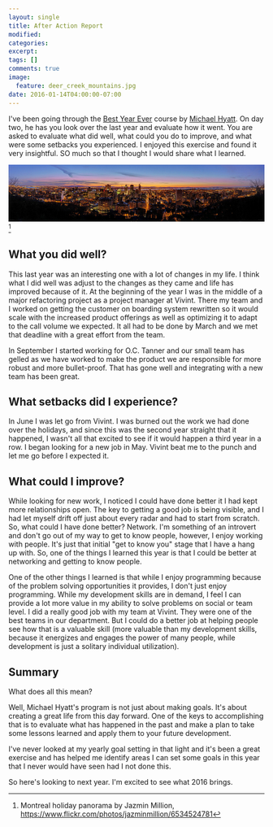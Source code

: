 ```yaml
---
layout: single
title: After Action Report
modified:
categories:
excerpt:
tags: []
comments: true
image:
  feature: deer_creek_mountains.jpg
date: 2016-01-14T04:00:00-07:00
---
```

I've been going through the [Best Year Ever][bye] course by [Michael Hyatt][mh]. On day two, he has you look over the last year and evaluate how it went. You are asked to evaluate what did well, what could you do to improve, and what were some setbacks you experienced. I enjoyed this exercise and found it very insightful. SO much so that I thought I would share what I learned.

![Montreal holiday panorama][holiday_scape][^1]

## What you did well?

This last year was an interesting one with a lot of changes in my life. I think what I did well was adjust to the changes as they came and life has improved because of it. At the beginning of the year I was in the middle of a major refactoring project as a project manager at Vivint. There my team and I worked on getting the customer on boarding system rewritten so it would scale with the increased product offerings as well as optimizing it to adapt to the call volume we expected. It all had to be done by March and we met that deadline with a great effort from the team.

In September I started working for O.C. Tanner and our small team has gelled as we have worked to make the product we are responsible for more robust and more bullet-proof. That has gone well and integrating with a new team has been great.

## What setbacks did I experience?

In June I was let go from Vivint. I was burned out the work we had done over the holidays, and since this was the second year straight that it happened, I wasn't all that excited to see if it would happen a third year in a row. I began looking for a new job in May. Vivint beat me to the punch and let me go before I expected it.

## What could I improve?

While looking for new work, I noticed I could have done better it I had kept more relationships open. The key to getting a good job is being visible, and I had let myself drift off just about every radar and had to start from scratch. So, what could I have done better? Network. I'm something of an introvert and don't go out of my way to get to know people, however, I enjoy working with people. It's just that initial "get to know you" stage that I have a hang up with. So, one of the things I learned this year is that I could be better at networking and getting to know people.

One of the other things I learned is that while I enjoy programming because of the problem solving opportunities it provides, I don't just enjoy programming. While my development skills are in demand, I feel I can provide a lot more value in my ability to solve problems on social or team level. I did a really good job with my team at Vivint. They were one of the best teams in our department. But I could do a better job at helping people see how that is a valuable skill (more valuable than my development skills, because it energizes and engages the power of many people, while development is just a solitary individual utilization).

## Summary

What does all this mean?

Well, Michael Hyatt's program is not just about making goals. It's about creating a great life from this day forward. One of the keys to accomplishing that is to evaluate what has happened in the past and make a plan to take some lessons learned and apply them to your future development.

I've never looked at my yearly goal setting in that light and it's been a great exercise and has helped me identify areas I can set some goals in this year that I never would have seen had I not done this.

So here's looking to next year. I'm excited to see what 2016 brings.

[bye]: https://bestyearever.me/
[mh]: http://michaelhyatt.com/
[holiday_scape]: /images/post_images/montreal_holiday_panorama.jpg
[^1]: Montreal holiday panorama by Jazmin Million, https://www.flickr.com/photos/jazminmillion/6534524781
